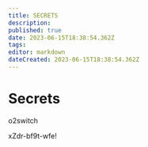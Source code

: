 ```yaml
---
title: SECRETS
description: 
published: true
date: 2023-06-15T18:38:54.362Z
tags: 
editor: markdown
dateCreated: 2023-06-15T18:38:54.362Z
---
```


# Secrets
o2switch

xZdr-bf9t-wfe!
